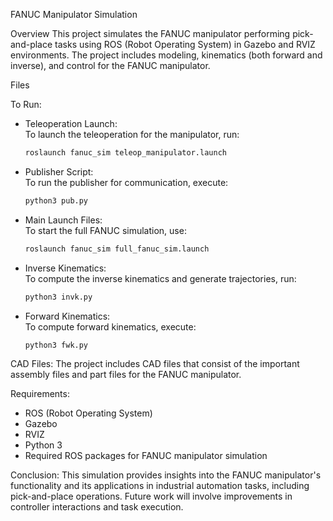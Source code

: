 
FANUC Manipulator Simulation

Overview
This project simulates the FANUC manipulator performing pick-and-place tasks using ROS (Robot Operating System) in Gazebo and RVIZ environments. The project includes modeling, kinematics (both forward and inverse), and control for the FANUC manipulator.

 Files

 To Run:
- Teleoperation Launch:  
  To launch the teleoperation for the manipulator, run:  
  ```bash
  roslaunch fanuc_sim teleop_manipulator.launch
  ```

- Publisher Script:  
  To run the publisher for communication, execute:  
  ```bash
  python3 pub.py
  ```

- Main Launch Files:  
  To start the full FANUC simulation, use:  
  ```bash
  roslaunch fanuc_sim full_fanuc_sim.launch
  ```

- Inverse Kinematics:  
  To compute the inverse kinematics and generate trajectories, run:  
  ```bash
  python3 invk.py
  ```

- Forward Kinematics:  
  To compute forward kinematics, execute:  
  ```bash
  python3 fwk.py
  ```

CAD Files:
The project includes CAD files that consist of the important assembly files and part files for the FANUC manipulator.

Requirements:
- ROS (Robot Operating System)
- Gazebo
- RVIZ
- Python 3
- Required ROS packages for FANUC manipulator simulation

 Conclusion:
This simulation provides insights into the FANUC manipulator's functionality and its applications in industrial automation tasks, including pick-and-place operations. Future work will involve improvements in controller interactions and task execution.
